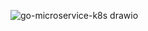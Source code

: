 ![go-microservice-k8s drawio](https://github.com/user-attachments/assets/3e4e143b-3a15-4379-9485-cb39d8855679)
